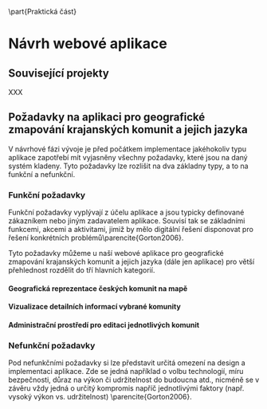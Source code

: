 \part{Praktická část}

# Návrh webové aplikace

## Související projekty

XXX

## Požadavky na aplikaci pro geografické zmapování krajanských komunit a jejich jazyka

V návrhové fázi vývoje je před počátkem implementace jakéhokoliv typu aplikace zapotřebí mít vyjasněny všechny požadavky, které jsou na daný systém kladeny. Tyto požadavky lze rozlišit na dva základny typy, a to na funkční a nefunkční.

### Funkční požadavky

Funkční požadavky vyplývají z účelu aplikace a jsou typicky definované zákazníkem nebo jiným zadavatelem aplikace. Souvisí tak se základními funkcemi, akcemi a aktivitami, jimiž by mělo digitální řešení disponovat pro řešení konkrétních problémů\parencite{Gorton2006}.

Tyto požadavky můžeme u naší webové aplikace pro geografické zmapování krajanských komunit a jejich jazyka (dále jen aplikace) pro větší přehlednost rozdělit do tří hlavních kategorií.

#### Geografická reprezentace českých komunit na mapě

#### Vizualizace detailních informací vybrané komunity

#### Administrační prostředí pro editaci jednotlivých komunit

### Nefunkční požadavky

Pod nefunkčními požadavky si lze představit určitá omezení na design a implementaci aplikace. Zde se jedná například o volbu technologií, míru bezpečnosti, důraz na výkon či udržitelnost do budoucna atd., nicméně se v závěru vždy jedná o určitý kompromis napříč jednotlivými faktory (např. vysoký výkon vs. udržitelnost) \parencite{Gorton2006}.

